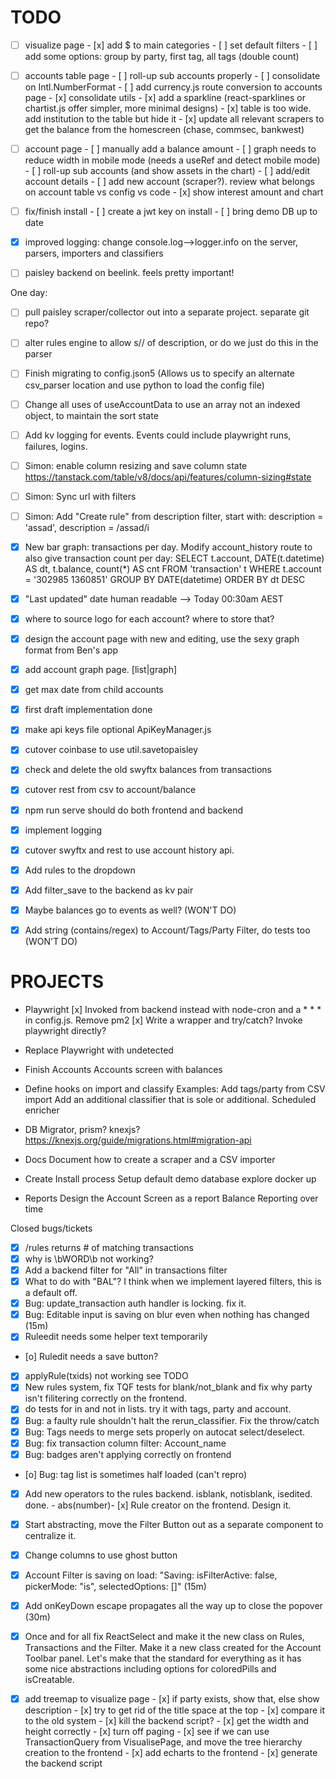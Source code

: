 # TODO
- [ ] visualize page
       - [x] add $ to main categories
       - [ ] set default filters
       - [ ] add some options: group by party, first tag, all tags (double count)
- [ ] accounts table page
       - [ ] roll-up sub accounts properly
       - [ ] consolidate on Intl.NumberFormat
       - [ ] add currency.js route conversion to accounts page
       - [x] consolidate utils 
       - [x] add a sparkline (react-sparklines or chartist.js offer simpler, more minimal designs)
       - [x] table is too wide. add institution to the table but hide it
       - [x] update all relevant scrapers to get the balance from the homescreen (chase, commsec, bankwest)
- [ ] account page
       - [ ] manually add a balance amount
       - [ ] graph needs to reduce width in mobile mode (needs a useRef and detect mobile mode)
       - [ ] roll-up sub accounts (and show assets in the chart)
       - [ ] add/edit account details
       - [ ] add new account (scraper?). review what belongs on account table vs config vs code
       - [x] show interest amount and chart

- [ ] fix/finish install
       - [ ] create a jwt key on install
       - [ ] bring demo DB up to date
- [x] improved logging: change console.log-->logger.info on the server, parsers, importers and classifiers
- [ ] paisley backend on beelink. feels pretty important!

One day:
- [ ] pull paisley scraper/collector out into a separate project. separate git repo?
- [ ] alter rules engine to allow s// of description, or do we just do this in the parser
- [ ] Finish migrating to config.json5 (Allows us to specify an alternate csv_parser location and use python to load the config file)
- [ ] Change all uses of useAccountData to use an array not an indexed object, to maintain the sort state
- [ ] Add kv logging for events. Events could include playwright runs, failures, logins.
- [ ] Simon: enable  column resizing and save column state https://tanstack.com/table/v8/docs/api/features/column-sizing#state
- [ ] Simon: Sync url with filters
- [ ] Simon: Add "Create rule" from description filter, start with: description = 'assad', description = /assad/i


- [x] New bar graph: transactions per day. Modify account_history route to also give transaction count per day:
       SELECT t.account, DATE(t.datetime) AS dt, t.balance, count(*) AS cnt FROM 'transaction' t WHERE t.account = '302985 1360851' GROUP BY DATE(datetime) ORDER BY dt DESC
- [x] "Last updated" date human readable --> Today 00:30am AEST
- [x] where to source logo for each account? where to store that?
- [x] design the account page with new and editing, use the sexy graph format from Ben's app
- [x] add account graph page. [list|graph]
- [x] get max date from child accounts
- [x] first draft implementation done
- [x] make api keys file optional ApiKeyManager.js
- [x] cutover coinbase to use util.savetopaisley
- [x] check and delete the old swyftx balances from transactions
- [x] cutover rest from csv to account/balance
- [x] npm run serve should do both frontend and backend
- [x] implement logging
- [x] cutover swyftx and rest to use account history api.
- [x] Add rules to the dropdown
- [x] Add filter_save to the backend as kv pair
- [x] Maybe balances go to events as well? (WON'T DO)
- [x] Add string (contains/regex) to Account/Tags/Party Filter, do tests too (WON'T DO)

# PROJECTS

- Playwright
       [x] Invoked from backend instead with node-cron and a * * * in config.js. Remove pm2
       [x] Write a wrapper and try/catch? Invoke playwright directly?

- Replace Playwright with undetected

- Finish Accounts
     Accounts screen with balances

- Define hooks on import and classify
       Examples: 
       Add tags/party from CSV import
       Add an additional classifier that is sole or additional.
       Scheduled enricher
     
- DB Migrator, prism? knexjs? https://knexjs.org/guide/migrations.html#migration-api

- Docs
       Document how to create a scraper and a CSV importer
       
- Create Install process
       Setup default demo database
       explore docker up

- Reports
       Design the Account Screen as a report
       Balance Reporting over time

Closed bugs/tickets
- [x] /rules returns # of matching transactions
- [x] why is \bWORD\b not working?
- [x] Add a backend filter for "All" in transactions filter
- [x] What to do with "BAL"? I think when we implement layered filters, this is a default off.
- [x] Bug: update_transaction auth handler is locking. fix it.
- [x] Bug: Editable input is saving on blur even when nothing has changed (15m)
- [x] Ruleedit needs some helper text temporarily
- [o] Ruledit needs a save button?
- [x] applyRule(txids) not working see TODO
- [x] New rules system, fix TQF tests for blank/not_blank and fix why party isn't filitering correctly on the frontend.
- [x] do tests for in and not in lists. try it with tags, party and account.
- [x] Bug: a faulty rule shouldn't halt the rerun_classifier. Fix the throw/catch
- [x] Bug: Tags needs to merge sets properly on autocat select/deselect.
- [x] Bug: fix transaction column filter: Account_name
- [x] Bug: badges aren't applying correctly on frontend
- [o] Bug: tag list is sometimes half loaded (can't repro)
- [x] Add new operators to the rules backend. isblank, notisblank, isedited. done.
       - abs(number)- [x] Rule creator on the frontend. Design it.
- [x] Start abstracting, move the Filter Button out as a separate component to centralize it.
- [x] Change columns to use ghost button
- [x] Account Filter is saving on load: "Saving: isFilterActive: false, pickerMode: "is", selectedOptions: []" (15m)
- [x] Add onKeyDown escape propagates all the way up to close the popover (30m)
- [x] Once and for all fix ReactSelect and make it the new class on Rules, Transactions and the Filter. Make it a new class created for the Account Toolbar panel. Let's make that the standard for everything as it has some nice abstractions including options for coloredPills and isCreatable.
- [x] add treemap to visualize page
       - [x] if party exists, show that, else show description
       - [x] try to get rid of the title space at the top
       - [x] compare it to the old system
       - [x] kill the backend script?
       - [x] get the width and height correctly
       - [x] turn off paging 
       - [x] see if we can use TransactionQuery from VisualisePage, and move the tree hierarchy creation to the frontend
       - [x] add echarts to the frontend
       - [x] generate the backend script

